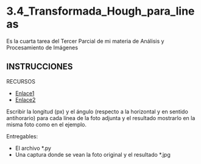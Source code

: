 # 3.4_Transformada_Hough_para_lineas
Es la cuarta tarea del Tercer Parcial de mi materia de Análisis y Procesamiento de Imágenes

## **INSTRUCCIONES**
RECURSOS

- [Enlace1](http://acodigo.blogspot.com/2017/09/deteccion-de-lineas-y-circulos-usando.html)
- [Enlace2](https://docs.opencv.org/3.4/d3/de6/tutorial_js_houghlines.html)

Escribir la longitud (px) y el ángulo (respecto a la horizontal y en sentido antihorario) para cada línea de la foto adjunta y el resultado mostrarlo en la misma foto como en el ejemplo.


Entregables:
- El archivo *.py
- Una captura donde se vean la foto original y el resultado *.jpg
